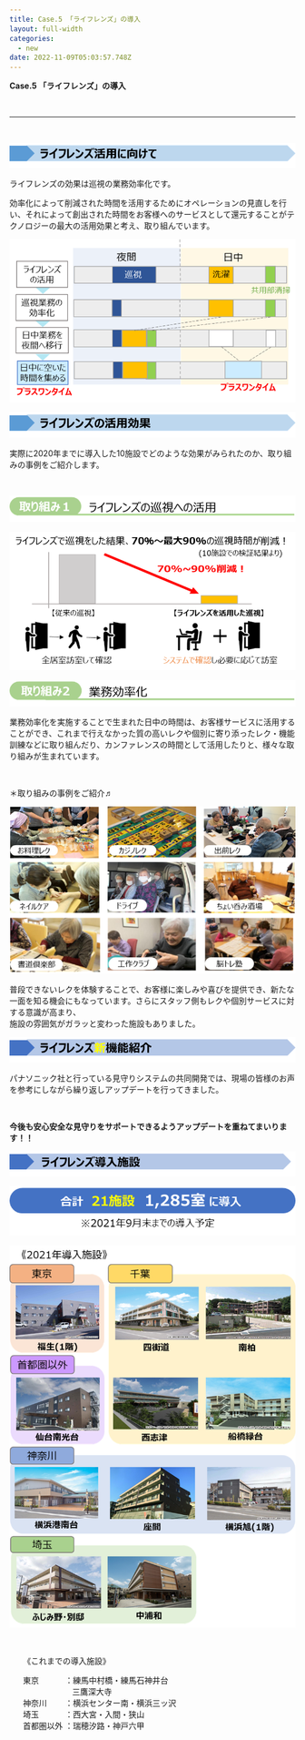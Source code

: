 ```yaml
---
title: Case.5 「ライフレンズ」の導入
layout: full-width
categories:
  - new
date: 2022-11-09T05:03:57.748Z
---
```

<span class="text-xm text-left font-bold"><b>Case.5 「ライフレンズ」の導入</b></span>

<br>

<hr class="border-dashed border-black " />

<br>

![](/images/1628127694.png)

<span class="text-xs text-left">ライフレンズの効果は巡視の業務効率化です。</span>

<span class="text-xs">効率化によって削減された時間を活用するためにオペレーションの見直しを行い、それによって創出された時間をお客様へのサービスとして還元することがテクノロジーの最大の活用効果と考え、取り組んでいます。</span>

![](/images/1628127643.png)

![](/images/1628127701.png)

<span class="text-xs">実際に2020年までに導入した10施設でどのような効果がみられたのか、取り組みの事例をご紹介します。</span>

<br>

![](/images/1628128100.png)

![](/images/1628128120-1-.png)

![](/images/1628128427.png)

<span class="text-xs">業務効率化を実施することで生まれた日中の時間は、お客様サービスに活用することができ、これまで行えなかった質の高いレクや個別に寄り添ったレク・機能訓練などに取り組んだり、カンファレンスの時間として活用したりと、様々な取り組みが生まれています。</span>

<br>

<span class="text-xs text-left">＊取り組みの事例をご紹介♬</span>

![](/images/1628128513.png)

<span class="text-xs">普段できないレクを体験することで、お客様に楽しみや喜びを提供でき、新たな一面を知る機会にもなっています。さらにスタッフ側もレクや個別サービスに対する意識が高まり、\
施設の雰囲気がガラッと変わった施設もありました。</span>

![](/images/1628128812.png)

<span class="text-xs">パナソニック社と行っている見守りシステムの共同開発では、現場の皆様のお声を参考にしながら繰り返しアップデートを行ってきました。</span>

<img src="https://image.jimcdn.com/app/cms/image/transf/none/path/s96da70f606bae585/image/i710e5d225649b38b/version/1628129471/image.png" data-orig-width="374" data-orig-height="376" alt="" style="height: 886.395px;">

<p><strong><span class="text-xm">今後も安心安全な見守りをサポートできるようアップデートを重ねてまいります！！</span></strong></p>

![](/images/1628129587.png)

![](/images/1628130418.png)

![](/images/1628130454.png)

<br>

<div class="border-2 border-black text-xs rounded-md outline- 4 p-2 "><ul class="list-disc list-inside ">《これまでの導入施設》<P>東京　　　 ：練馬中村橋・練馬石神井台 <br> &nbsp; &nbsp; &nbsp; &nbsp; &nbsp; &nbsp; &nbsp; &nbsp; &nbsp; &nbsp; &nbsp; 三鷹深大寺<br> 神奈川　　 ：横浜センター南・横浜三ッ沢<br> 埼玉　　　 ：西大宮・入間・狭山<br> 首都圏以外 ：瑞穂汐路・神戸六甲</span></div></p> </ul><br>

<link href="https://cdn.jsdelivr.net/npm/tailwindcss/dist/tailwind.min.css" rel="stylesheet"> <style>